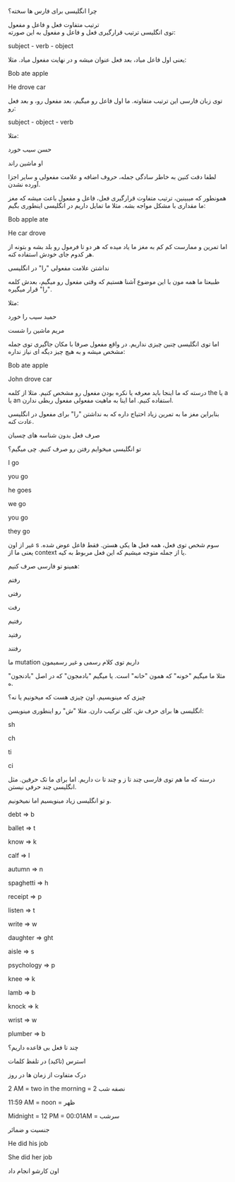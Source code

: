 چرا انگلیسی برای فارس ها سخته؟   

ترتیب متفاوت فعل و فاعل و مفعول   
توی انگلیسی ترتیب قرارگیری فعل و فاعل و مفعول به این صورته:   

subject - verb - object   

یعنی اول فاعل میاد، بعد فعل عنوان میشه و در نهایت مفعول میاد. مثلا:   

Bob ate apple   

He drove car   



توی زبان فارسی این ترتیب متفاوته. ما اول فاعل رو میگیم، بعد مفعول رو، و بعد فعل رو:   

subject - object - verb   

مثلا:   

حسن سیب خورد   

او ماشین راند   



لطفا دقت کنین به خاطر سادگی جمله، حروف اضافه و علامت مفعولی و سایر اجزا آورده نشدن.   

همونطور که میبینین، ترتیب متفاوت قرارگیری فعل، فاعل و مفعول باعث میشه که مغز ما مقداری با مشکل مواجه بشه. مثلا ما تمایل داریم در انگلیسی اینطوری بگیم:   



Bob apple ate   

He car drove   

اما تمرین و ممارست کم کم به مغز ما یاد میده که هر دو تا فرمول رو بلد بشه و بتونه از هر کدوم جای خودش استفاده کنه.   

نداشتن علامت مفعولی "را" در انگلیسی   

طبیعتا ما همه مون با این موضوع آشنا هستیم که وقتی مفعول رو میگیم، بعدش کلمه "را" قرار میگیره.   

مثلا:   

حمید سیب را خورد   

مریم ماشین را شست   



اما توی انگلیسی چنین چیزی نداریم. در واقع مفعول صرفا با مکان جاگیری توی جمله مشخص میشه و به هیچ چیز دیگه ای نیاز نداره:   



Bob ate apple   

John drove car   



درسته که ما اینجا باید معرفه یا نکره بودن مفعول رو مشخص کنیم. مثلا از کلمه the یا a یا an استفاده کنیم. اما اینا به ماهیت مفعولی مفعول ربطی ندارن.   

بنابراین مغز ما به تمرین زیاد احتیاج داره که به نداشتن "را" برای مفعول در انگلیسی عادت کنه.   

صرف فعل بدون شناسه های چسبان   

تو انگلیسی میخوایم رفتن رو صرف کنیم. چی میگیم؟   

I go   

you go   

he goes   

we go   

you go   

they go   

غیر از اون s سوم شخص توی فعل، همه فعل ها یکی هستن. فقط فاعل عوض شده. یعنی ما از context یا از جمله متوجه میشیم که این فعل مربوط به کیه.   

همینو تو فارسی صرف کنیم:   

رفتم   

رفتی   

رفت   

رفتیم   

رفتید   

رفتند   

ما mutation داریم توی کلام رسمی و غیر رسمیمون   


 مثلا ما میگیم "خونه" که همون "خانه" است. یا میگیم "بادمجون" که در اصل "بادنجون" ه.


چیزی که مینویسیم، اون چیزی هست که میخونیم یا نه؟   

انگلیسی ها برای حرف ش، کلی ترکیب دارن. مثلا "ش" رو اینطوری مینویسن:   

sh   

ch   

ti   

ci   

درسته که ما هم توی فارسی چند تا ز و چند تا ت داریم. اما برای ما تک حرفین. مثل انگلیسی چند حرفی نیستن.   

و تو انگلیسی زیاد مینویسیم اما نمیخونیم.   

debt => b   

ballet => t   

know => k   

calf => l   

autumn => n   

spaghetti => h   

receipt => p   

listen => t   

write => w   

daughter => ght   

aisle => s   

psychology => p   

knee => k   

lamb => b   

knock => k   

wrist => w   

plumber => b   

چند تا فعل بی قاعده داریم؟   

استرس (تاکید) در تلفظ کلمات   

درک متفاوت از زمان ها در روز   

2 AM = two in the morning = 2 نصفه شب   

11:59 AM = noon = ظهر   

Midnight = 12 PM = 00:01AM = سرشب   

جنسیت و ضمائر   

He did his job   

She did her job   

اون کارشو انجام داد   
